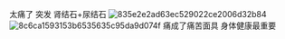 太痛了 突发 肾结石+尿结石
![835e2e2ad63ec529022ce2006d32b84](https://github.com/user-attachments/assets/64f5ec7a-535f-4f3b-bcef-c1bf8e633a60)
![8c6ca1593153b6535635c95da9d074f](https://github.com/user-attachments/assets/4d77d955-a29b-45da-bea4-19ebbf1afb67)
痛成了痛苦面具
身体健康最重要
<!-- ##{"timestamp":1726110066}## -->